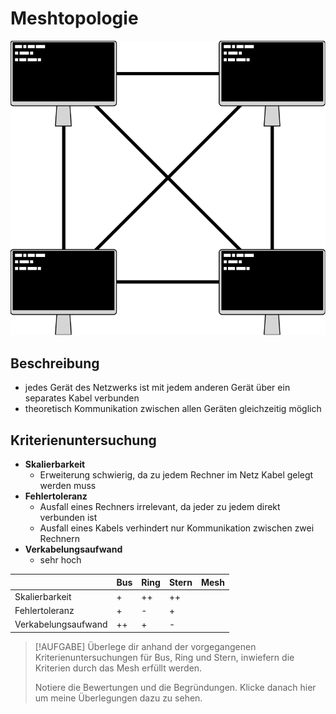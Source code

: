 # Meshtopologie

![Bild eines Mesh-Netzwerkes](images/mesh.svg ':size=300 Schaubild Meshtopologie')

## Beschreibung

- jedes Gerät des Netzwerks ist mit jedem anderen Gerät über ein separates Kabel verbunden
- theoretisch Kommunikation zwischen allen Geräten gleichzeitig möglich

## Kriterienuntersuchung

- **Skalierbarkeit**
  - Erweiterung schwierig, da zu jedem Rechner im Netz Kabel gelegt werden muss
- **Fehlertoleranz**
  - Ausfall eines Rechners irrelevant, da jeder zu jedem direkt verbunden ist
  - Ausfall eines Kabels verhindert nur Kommunikation zwischen zwei Rechnern
- **Verkabelungsaufwand**
  - sehr hoch

<div class="vergleichstabelle">

|                     | Bus | Ring | Stern | Mesh |
|---------------------|-----|------|-------|------|
| Skalierbarkeit      | +   | ++   | ++    |      |
| Fehlertoleranz      | +   | -    | +     |      |
| Verkabelungsaufwand | ++  | +    | -     |      |

</div>

> [!AUFGABE]
> Überlege dir anhand der vorgegangenen Kriterienuntersuchungen für Bus, Ring und Stern, inwiefern die Kriterien durch das Mesh erfüllt werden.
> 
> Notiere die Bewertungen und die Begründungen. Klicke danach hier um meine Überlegungen dazu zu sehen.